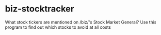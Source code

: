 # biz-stocktracker
What stock tickers are mentioned on /biz/'s Stock Market General? Use this program to find out which stocks to avoid at all costs
